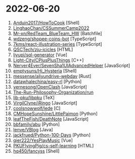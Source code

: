 # 2022-06-20

1. [Anduin2017/HowToCook](https://github.com/Anduin2017/HowToCook "程序员在家做饭方法指南。Programmer's guide about how to cook at home (Chinese only).") [Shell]
2. [LinghaoChan/CSSummerCamp2022](https://github.com/LinghaoChan/CSSummerCamp2022 "关于2022年CS保研夏令营通知公告的汇总。欢迎大家积极分享夏令营信息，资瓷一下互联网精神吼不吼啊？") 
3. [Mr-xn/RedTeam_BlueTeam_HW](https://github.com/Mr-xn/RedTeam_BlueTeam_HW "红蓝对抗以及护网相关工具和资料，内存shellcode（cs+msf）和内存马查杀工具") [Batchfile]
4. [wdzeng/shopee-coins-bot](https://github.com/wdzeng/shopee-coins-bot "💰💰 蝦皮簽到機器人 💰💰") [TypeScript]
5. [7kms/react-illustration-series](https://github.com/7kms/react-illustration-series "图解react源码, 用大量配图的方式, 致力于将react原理表述清楚.") [TypeScript]
6. [QSCTech/zju-icicles](https://github.com/QSCTech/zju-icicles "浙江大学课程攻略共享计划") [HTML]
7. [liyupi/sql-generator](https://github.com/liyupi/sql-generator "🔨 用 JSON 来生成结构化的 SQL 语句，基于 Vue3 + TypeScript + Vite + Ant Design + MonacoEditor 实现，项目简单（重逻辑轻页面）、适合练手~") [Vue]
8. [Light-City/CPlusPlusThings](https://github.com/Light-City/CPlusPlusThings "C++那些事") [C++]
9. [Nerver4Ever/SevenSha1UIAdvancedHelper](https://github.com/Nerver4Ever/SevenSha1UIAdvancedHelper "转存助手ui优化版") [JavaScript]
10. [emptysuns/Hi_Hysteria](https://github.com/emptysuns/Hi_Hysteria "Hello World！非钟国优化线路使用不佳？不想中转？hysteria一键搞定。") [Shell]
11. [messense/aliyundrive-webdav](https://github.com/messense/aliyundrive-webdav "阿里云盘 WebDAV 服务") [Rust]
12. [datawhalechina/easy-rl](https://github.com/datawhalechina/easy-rl "强化学习中文教程（蘑菇书），在线阅读地址：https://datawhalechina.github.io/easy-rl/") [Python]
13. [vernesong/OpenClash](https://github.com/vernesong/OpenClash "A Clash Client For OpenWrt") [JavaScript]
14. [The-Run-Philosophy-Organization/run](https://github.com/The-Run-Philosophy-Organization/run "润学全球官方指定GITHUB，整理润学宗旨、纲领、理论和各类润之实例；解决为什么润，润去哪里，怎么润三大问题； 并成为新中国人的核心宗教，核心信念。") 
15. [lib-pku/libpku](https://github.com/lib-pku/libpku "贵校课程资料民间整理") [TeX]
16. [VirgilClyne/iRingo](https://github.com/VirgilClyne/iRingo "解锁完整的 Apple功能和集成服务") [JavaScript]
17. [coolsnowwolf/lede](https://github.com/coolsnowwolf/lede "Lean's OpenWrt source") [C]
18. [CMHopeSunshine/LittlePaimon](https://github.com/CMHopeSunshine/LittlePaimon "小派蒙！原神qq群机器人，基于NoneBot2和HoshinoBot的UID查询、抽卡导出分析、模拟抽卡、实时便签、札记等多功能小助手。") [Python]
19. [leafTheFish/DeathNote](https://github.com/leafTheFish/DeathNote "") [JavaScript]
20. [bbfamily/abu](https://github.com/bbfamily/abu "阿布量化交易系统(股票，期权，期货，比特币，机器学习) 基于python的开源量化交易，量化投资架构") [Python]
21. [lenve/VBlog](https://github.com/lenve/VBlog "V部落，Vue+SpringBoot实现的多用户博客管理平台!") [Java]
22. [jackfrued/Python-100-Days](https://github.com/jackfrued/Python-100-Days "Python - 100天从新手到大师") [Python]
23. [qier222/YesPlayMusic](https://github.com/qier222/YesPlayMusic "高颜值的第三方网易云播放器，支持 Windows / macOS / Linux") [Vue]
24. [PKUFlyingPig/cs-self-learning](https://github.com/PKUFlyingPig/cs-self-learning "计算机自学指南") [HTML]
25. [hq450/fancyss](https://github.com/hq450/fancyss "fancyss is a project providing tools to across the GFW on asuswrt/merlin based router.") [Shell]
